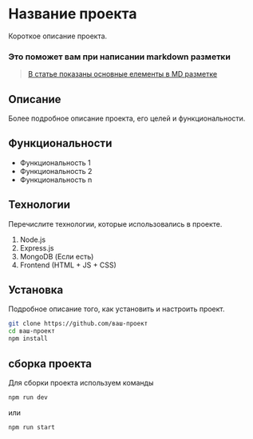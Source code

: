 # Название проекта

Короткое описание проекта.

### Это поможет вам при написании markdown разметки

> [В статье показаны основные елементы в MD разметке](https://doka-guide.vercel.app/tools/markdown/)

## Описание

Более подробное описание проекта, его целей и функциональности.

## Функциональности

- Функциональность 1
- Функциональность 2
- Функциональность n

## Технологии

Перечислите технологии, которые использовались в проекте.

1. Node.js
2. Express.js
3. MongoDB (Если есть)
4. Frontend (HTML + JS + CSS)

## Установка

Подробное описание того, как установить и настроить проект.

```bash
git clone https://github.com/ваш-проект
cd ваш-проект
npm install
```

## сборка проекта

Для сборки проекта используем команды

```bash
npm run dev
```

или

```bash
npm run start
```

